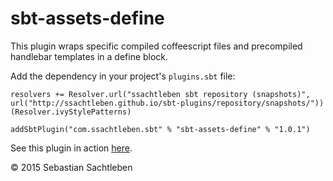 # sbt-assets-define

This plugin wraps specific compiled coffeescript files and precompiled handlebar templates in a define block.

Add the dependency in your project's `plugins.sbt` file:

    resolvers += Resolver.url("ssachtleben sbt repository (snapshots)", url("http://ssachtleben.github.io/sbt-plugins/repository/snapshots/"))(Resolver.ivyStylePatterns)

    addSbtPlugin("com.ssachtleben.sbt" % "sbt-assets-define" % "1.0.1")

See this plugin in action [here](https://github.com/ssachtleben/sbt-assets-example).

&copy; 2015 Sebastian Sachtleben 